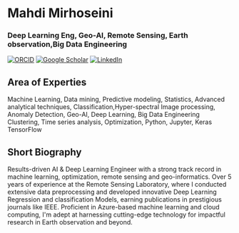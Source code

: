 # Mahdi Mirhoseini 

### Deep Learning Eng, Geo-AI, Remote Sensing, Earth observation,Big Data Engineering

[![ORCID](https://img.shields.io/badge/ORCID-green)](https://orcid.org/0000-0002-0454-8626)
[![Google Scholar](https://img.shields.io/badge/Google_Scholar-red)](https://scholar.google.com/citations?user=I46BmaIAAAAJ&hl=en)
[![LinkedIn](https://img.shields.io/badge/LinkedIn-0077B5?style=for-the-badge&logo=linkedin&logoColor=white)](https://www.linkedin.com/in/mahdi-mirhoseini/)

## Area of Experties 
 Machine Learning, Data mining, Predictive modeling, Statistics, Advanced analytical techniques, Classification,Hyper-spectral Image processing, Anomaly Detection, Geo-AI, Deep Learning, Big Data Engineering
Clustering, Time series analysis, Optimization, Python, Jupyter, Keras TensorFlow

## Short Biography

Results-driven AI \& Deep Learning Engineer with a strong track record in machine learning,  optimization, remote sensing and geo-informatics. Over 5 years of experience at the Remote Sensing Laboratory, where I conducted extensive data preprocessing and developed innovative Deep Learning Regression and classification Models, earning publications in prestigious journals like IEEE. Proficient in Azure-based machine learning and cloud computing, I'm adept at harnessing cutting-edge technology for impactful research in Earth observation and beyond.
